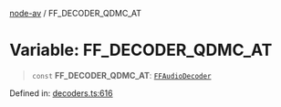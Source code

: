 [node-av](../globals.md) / FF\_DECODER\_QDMC\_AT

# Variable: FF\_DECODER\_QDMC\_AT

> `const` **FF\_DECODER\_QDMC\_AT**: [`FFAudioDecoder`](../type-aliases/FFAudioDecoder.md)

Defined in: [decoders.ts:616](https://github.com/seydx/av/blob/f8631fc881b394300b1479f511d55cf1c370a87f/src/constants/decoders.ts#L616)
